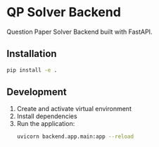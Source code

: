 # QP Solver Backend

Question Paper Solver Backend built with FastAPI.

## Installation

```bash
pip install -e .
```

## Development

1. Create and activate virtual environment
2. Install dependencies
3. Run the application:
   ```bash
   uvicorn backend.app.main:app --reload
   ```